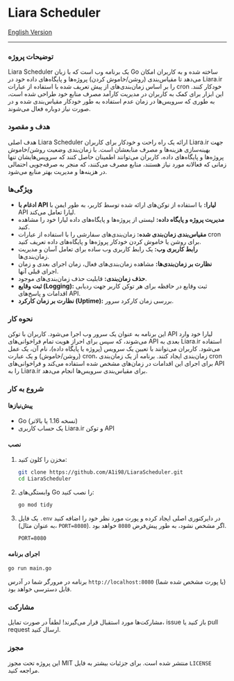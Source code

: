 # Liara Scheduler

[English Version](README_EN.md)

---
### توضیحات پروژه
Liara Scheduler یک برنامه وب است که با زبان Go ساخته شده و به کاربران امکان می‌دهد تا مقیاس‌بندی (روشن/خاموش کردن) پروژه‌ها و پایگاه‌های داده خود در Liara.ir را بر اساس زمان‌بندی‌های از پیش تعریف شده با استفاده از عبارات cron خودکار کنند. این ابزار برای کمک به کاربران در مدیریت کارآمد مصرف منابع خود طراحی شده است، به طوری که سرویس‌ها در زمان عدم استفاده به طور خودکار مقیاس‌بندی شده و در صورت نیاز دوباره فعال می‌شوند.

### هدف و مقصود
هدف اصلی Liara Scheduler ارائه یک راه راحت و خودکار برای کاربران Liara.ir جهت بهینه‌سازی هزینه‌ها و مصرف منابعشان است. با زمان‌بندی وضعیت روشن/خاموش پروژه‌ها و پایگاه‌های داده، کاربران می‌توانند اطمینان حاصل کنند که سرویس‌هایشان تنها زمانی که فعالانه مورد نیاز هستند، منابع مصرف می‌کنند، که منجر به صرفه‌جویی احتمالی در هزینه‌ها و مدیریت بهتر منابع می‌شود.

### ویژگی‌ها
*   **ادغام با API لیارا:** با استفاده از توکن‌های ارائه شده توسط کاربر، به طور ایمن با API لیارا تعامل می‌کند.
*   **مدیریت پروژه و پایگاه داده:** لیستی از پروژه‌ها و پایگاه‌های داده لیارا خود را مشاهده کنید.
*   **مقیاس‌بندی زمان‌بندی شده:** زمان‌بندی‌های سفارشی را با استفاده از عبارات cron برای روشن یا خاموش کردن خودکار پروژه‌ها و پایگاه‌های داده تعریف کنید.
*   **رابط کاربری وب:** یک رابط کاربری وب ساده برای تعامل آسان و مدیریت زمان‌بندی‌ها.
*   **نظارت بر زمان‌بندی‌ها:** مشاهده زمان‌بندی‌های فعال، زمان اجرای بعدی و زمان اجرای قبلی آنها.
*   **حذف زمان‌بندی:** قابلیت حذف زمان‌بندی‌های موجود.
*   **ثبت وقایع (Logging):** ثبت وقایع در حافظه برای هر توکن کاربر جهت ردیابی اقدامات و پاسخ‌های API.
*   **نظارت بر زمان کارکرد (Uptime):** بررسی زمان کارکرد سرور.

### نحوه کار
این برنامه به عنوان یک سرور وب اجرا می‌شود. کاربران با توکن API لیارا خود وارد می‌شوند، که سپس برای احراز هویت تمام فراخوانی‌های API بعدی به Liara.ir استفاده می‌شود. کاربران می‌توانند با تعیین یک سرویس (پروژه یا پایگاه داده)، نام آن، یک عمل (روشن/خاموش) و یک عبارت cron، زمان‌بندی ایجاد کنند. برنامه از یک زمان‌بندی cron برای اجرای این اقدامات در زمان‌های مشخص شده استفاده می‌کند و فراخوانی‌های API را به Liara.ir برای مقیاس‌بندی سرویس‌ها انجام می‌دهد.

### شروع به کار

#### پیش‌نیازها
*   Go (نسخه 1.16 یا بالاتر)
*   یک حساب کاربری Liara.ir و توکن API

#### نصب
1.  مخزن را کلون کنید:
    ```bash
    git clone https://github.com/A1i98/LiaraScheduler.git
    cd LiaraScheduler
    ```
2.  وابستگی‌های Go را نصب کنید:
    ```bash
    go mod tidy
    ```
3.  یک فایل `.env` در دایرکتوری اصلی ایجاد کرده و پورت مورد نظر خود را اضافه کنید (به عنوان مثال، `PORT=8080`). اگر مشخص نشود، به طور پیش‌فرض `8080` خواهد بود.
    ```
    PORT=8080
    ```

#### اجرای برنامه
```bash
go run main.go
```
برنامه در مرورگر شما در آدرس `http://localhost:8080` (یا پورت مشخص شده شما) قابل دسترسی خواهد بود.

### مشارکت
مشارکت‌ها مورد استقبال قرار می‌گیرند! لطفاً در صورت تمایل، issue باز کنید یا pull request ارسال کنید.

### مجوز
این پروژه تحت مجوز MIT منتشر شده است. برای جزئیات بیشتر به فایل `LICENSE` مراجعه کنید.
